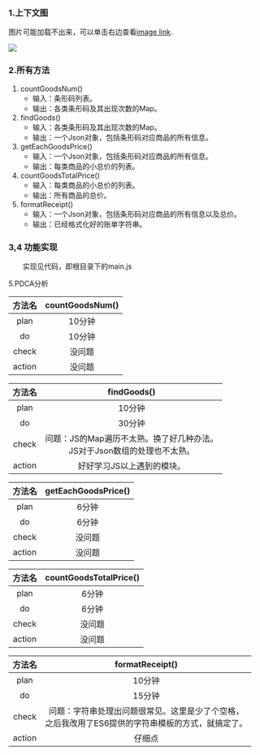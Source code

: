 ### 1.上下文图

图片可能加载不出来，可以单击右边查看[image link](http://sumtudou.oss-cn-shanghai.aliyuncs.com/something/cash.jpg "With a Title").

![](http://sumtudou.oss-cn-shanghai.aliyuncs.com/something/cash.jpg)

### 2.所有方法

1. countGoodsNum()
   - 输入：条形码列表。
   - 输出：各类条形码及其出现次数的Map。
2. findGoods()
   - 输入：各类条形码及其出现次数的Map。
   - 输出：一个Json对象，包括条形码对应商品的所有信息。
3. getEachGoodsPrice()
   - 输入：一个Json对象，包括条形码对应商品的所有信息。
   - 输出：每类商品的小总价的列表。
4. countGoodsTotalPrice()
   - 输入：每类商品的小总价的列表。
   - 输出：所有商品的总价。
5. formatReceipt()
   - 输入：一个Json对象，包括条形码对应商品的所有信息以及总价。
   - 输出：已经格式化好的账单字符串。

### 3,4 功能实现

&emsp;&emsp;实现见代码，即根目录下的main.js

5.PDCA分析

| 方法名 | countGoodsNum() |
| :----: | :-------------: |
|  plan  |     10分钟      |
|   do   |     10分钟      |
| check  |     没问题      |
| action |     没问题      |

| 方法名 |                         findGoods()                          |
| :----: | :----------------------------------------------------------: |
|  plan  |                            10分钟                            |
|   do   |                            30分钟                            |
| check  | 问题：JS的Map遍历不太熟。换了好几种办法。<br>JS对于Json数组的处理也不太熟。 |
| action |                  好好学习JS以上遇到的模块。                  |

| 方法名 | getEachGoodsPrice() |
| :----: | :-----------------: |
|  plan  |        6分钟        |
|   do   |        6分钟        |
| check  |       没问题        |
| action |       没问题        |

| 方法名 | countGoodsTotalPrice() |
| :----: | :--------------------: |
|  plan  |         6分钟          |
|   do   |         6分钟          |
| check  |         没问题         |
| action |         没问题         |

| 方法名 |                       formatReceipt()                        |
| :----: | :----------------------------------------------------------: |
|  plan  |                            10分钟                            |
|   do   |                            15分钟                            |
| check  | 问题：字符串处理出问题很常见。这里是少了个空格，<br>之后我改用了ES6提供的字符串模板的方式，就搞定了。 |
| action |                            仔细点                            |